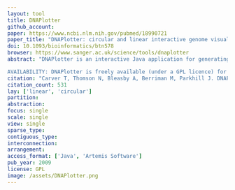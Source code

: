 ```yaml
---
layout: tool
title: DNAPlotter
github_account:
paper: https://www.ncbi.nlm.nih.gov/pubmed/18990721
paper_title: "DNAPlotter: circular and linear interactive genome visualization."
doi: 10.1093/bioinformatics/btn578
browser: https://www.sanger.ac.uk/science/tools/dnaplotter
abstract: "DNAPlotter is an interactive Java application for generating circular and linear representations of genomes. Making use of the Artemis libraries to provide a user-friendly method of loading in sequence files (EMBL, GenBank, GFF) as well as data from relational databases, it filters features of interest to display on separate user-definable tracks. It can be used to produce publication quality images for papers or web pages.

AVAILABILITY: DNAPlotter is freely available (under a GPL licence) for download (for MacOSX, UNIX and Windows) at the Wellcome Trust Sanger Institute web sites: http://www.sanger.ac.uk/Software/Artemis/circular/"
citation: "Carver T, Thomson N, Bleasby A, Berriman M, Parkhill J. DNAPlotter: circular and linear interactive genome visualization. Bioinformatics. academic.oup.com; 2009;25: 119–120."
citation_count: 531
lay: ['linear', 'circular']
partition:
abstraction:
focus: single
scale: single
view: single
sparse_type:
contiguous_type:
interconnection:
arrangement:
access_format: ['Java', 'Artemis Software']
pub_year: 2009
license: GPL
image: /assets/DNAPlotter.png
---
```

